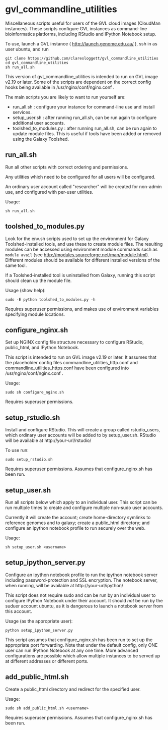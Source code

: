 gvl_commandline_utilities
=========================

Miscellaneous scripts useful for users of the GVL cloud images (CloudMan instances). These scripts configure GVL instances as command-line bioinformatics platforms, including RStudio and IPython Notebook setup.

To use, launch a GVL instance ( http://launch.genome.edu.au/ ), ssh in as user ubuntu, and run

    git clone https://github.com/claresloggett/gvl_commandline_utilities
    cd gvl_commandline_utilities
    sh run_all.sh

This version of gvl_commandline_utilities is intended to run on GVL image v2.19 or later. 
Some of the scripts are dependent on the correct config hooks being available in 
/usr/nginx/conf/nginx.conf .

The main scripts you are likely to want to run yourself are:
* run_all.sh : configure your instance for command-line use and install services.
* setup_user.sh : after running run_all.sh, can be run again to configure additional user accounts.
* toolshed_to_modules.py : after running run_all.sh, can be run again to update module files. This is useful if tools have been added or removed using the Galaxy Toolshed.

run_all.sh
----------

Run all other scripts with correct ordering and permissions.

Any utilities which need to be configured for all users will be configured.

An ordinary user account called "researcher" will be created for non-admin use, 
and configured with per-user utilities.

Usage:
    
    sh run_all.sh
    

toolshed_to_modules.py
----------------------

Look for the env.sh scripts used to set up the environment for Galaxy Toolshed-installed 
tools, and use these to create module files. The resulting modules can be accessed 
using environment module commands such as `module avail` (see 
http://modules.sourceforge.net/man/module.html). Different modules should be available for 
different installed versions of the same tool. 

If a Toolshed-installed tool is uninstalled from Galaxy, running this script should
clean up the module file.

Usage (show help):

    sudo -E python toolshed_to_modules.py -h

Requires superuser permissions, and makes use of environment variables specifying module 
locations.

configure_nginx.sh
------------------

Set up NGINX config file structure necessary to configure RStudio, public_html, and
IPython Notebook.

This script is intended to run on GVL image v2.19 or later. It assumes that the 
placeholder config files commandline_utilities_http.conf and 
commandline_utilities_https.conf have been configured into /usr/nginx/conf/nginx.conf .

Usage:

    sudo sh configure_nginx.sh

Requires superuser permissions. 

setup_rstudio.sh
----------------

Install and configure RStudio. This will create a group called rstudio_users, which
ordinary user accounts will be added to by setup_user.sh. RStudio will be available
at http://your-url/rstudio/

To use run:

    sudo setup_rstudio.sh
    
Requires superuser permissions. Assumes that configure_nginx.sh has been run.

setup_user.sh
-------------

Run all scripts below which apply to an individual user. This script can be run multiple 
times to create and configure multiple non-sudo user accounts. 

Currently it will create the account; create home-directory symlinks to reference genomes 
and to galaxy; create a public_html directory; and configure an ipython notebook profile 
to run securely over the web.

Usage:

    sh setup_user.sh <username>

setup_ipython_server.py
-----------------------

Configure an ipython notebook profile to run the ipython notebook server including 
password-protection and SSL encryption. The notebook server, when running, will be
available at http://your-url/ipython/

This script does not require sudo and can be run by an individual user to configure
IPython Notebook under their account. It should _not_ be run by the suduer account ubuntu, 
as it is dangerous to launch a notebook server from this account.

Usage (as the appropriate user):

    python setup_ipython_server.py

This script assumes that configure_nginx.sh has been run to set up the appropriate
port forwarding. Note that under the default config, only ONE user can run IPython
Notebook at any one time. More advanced configurations are possible which allow multiple
instances to be served up at different addresses or different ports.

add_public_html.sh
------------------

Create a public_html directory and redirect for the specified user. 

Usage:

    sudo sh add_public_html.sh <username>

Requires superuser permissions. Assumes that configure_nginx.sh has been run.

